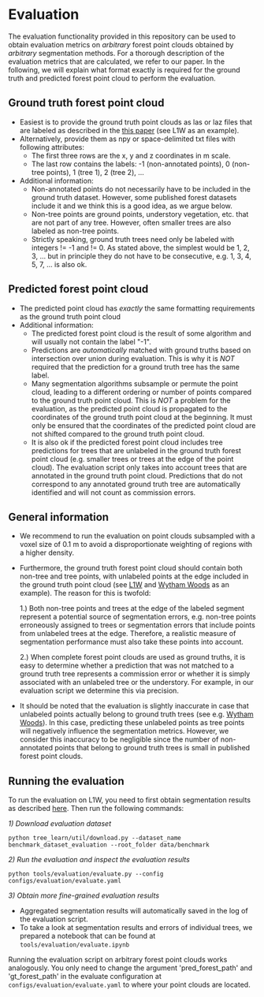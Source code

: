 # Evaluation
The evaluation functionality provided in this repository can be used to obtain evaluation metrics on *arbitrary* forest point clouds obtained by *arbitrary* segmentation methods. For a thorough description of the evaluation metrics that are calculated, we refer to our paper. In the following, we will explain what format exactly is required for the ground truth and predicted forest point cloud to perform the evaluation.

## Ground truth forest point cloud
* Easiest is to provide the ground truth point clouds as las or laz files that are labeled as described in the [this paper](https://doi.org/10.48550/arXiv.2309.01279) (see L1W as an example).
* Alternatively, provide them as npy or space-delimited txt files with following attributes:
    * The first three rows are the x, y and z coordinates in m scale.
    * The last row contains the labels: -1 (non-annotated points), 0 (non-tree points), 1 (tree 1), 2 (tree 2), ...
* Additional information:
    * Non-annotated points do not necessarily have to be included in the ground truth dataset. However, some published forest datasets include it and we think this is a good idea, as we argue below.
    * Non-tree points are ground points, understory vegetation, etc. that are not part of any tree. However, often smaller trees are also labeled as non-tree points.
    * Strictly speaking, ground truth trees need only be labeled with integers != -1 and != 0. As stated above, the simplest would be 1, 2, 3, ... but in principle they do not have to be consecutive, e.g. 1, 3, 4, 5, 7, ... is also ok.

## Predicted forest point cloud
* The predicted point cloud has *exactly* the same formatting requirements as the ground truth point cloud
* Additional information:
    * The predicted forest point cloud is the result of some algorithm and will usually not contain the label "-1".
    * Predictions are *automatically* matched with ground truths based on intersection over union during evaluation. This is why it is *NOT* required that the prediction for a ground truth tree has the same label.
    * Many segmentation algorithms subsample or permute the point cloud, leading to a different ordering or number of points compared to the ground truth point cloud. This is *NOT* a problem for the evaluation, as the predicted point cloud is propagated to the coordinates of the ground truth point cloud at the beginning. It must only be ensured that the coordinates of the predicted point cloud are not shifted compared to the ground truth point cloud. 
    * It is also ok if the predicted forest point cloud includes tree predictions for trees that are unlabeled in the ground truth forest point cloud (e.g. smaller trees or trees at the edge of the point cloud). The evaluation script only takes into account trees that are annotated in the ground truth point cloud. Predictions that do not correspond to any annotated ground truth tree are automatically identified and will not count as commission errors.

## General information
* We recommend to run the evaluation on point clouds subsampled with a voxel size of 0.1 m to avoid a disproportionate weighting of regions with a higher density. 
* Furthermore, the ground truth forest point cloud should contain both non-tree and tree points, with unlabeled points at the edge included in the ground truth point cloud (see [L1W](https://data.goettingen-research-online.de/dataset.xhtml?persistentId=doi:10.25625/VPMPID&version=DRAFT) and [Wytham Woods](https://data.goettingen-research-online.de/dataset.xhtml?persistentId=doi:10.25625/QUTUWU) as an example). The reason for this is twofold:

    1.) Both non-tree points and trees at the edge of the labeled segment represent a potential source of segmentation errors, e.g. non-tree points erroneously assigned to trees or segmentation errors that include points from unlabeled trees at the edge. Therefore, a realistic measure of segmentation performance must also take these points into account.

    2.) When complete forest point clouds are used as ground truths, it is easy to determine whether a prediction that was not matched to a ground truth tree represents a commission error or whether it is simply associated with an unlabeled tree or the understory. For example, in our evaluation script we determine this via precision.
* It should be noted that the evaluation is slightly inaccurate in case that unlabeled points actually belong to ground truth trees (see e.g. [Wytham Woods](https://data.goettingen-research-online.de/dataset.xhtml?persistentId=doi:10.25625/QUTUWU)). In this case, predicting these unlabeled points as tree points will negatively influence the segmentation metrics. However, we consider this inaccuracy to be negligible since the number of non-annotated points that belong to ground truth trees is small in published forest point clouds. 



## Running the evaluation
To run the evaluation on L1W, you need to first obtain segmentation results as described [here](segmentation_pipeline.md). Then run the following commands:

*1\) Download evaluation dataset*
```
python tree_learn/util/download.py --dataset_name benchmark_dataset_evaluation --root_folder data/benchmark
```

*2\) Run the evaluation and inspect the evaluation results*
```
python tools/evaluation/evaluate.py --config configs/evaluation/evaluate.yaml
```

*3) Obtain more fine-grained evaluation results*
* Aggregated segmentation results will automatically saved in the log of the evaluation script.
* To take a look at segmentation results and errors of individual trees, we prepared a notebook that can be found at ``tools/evaluation/evaluate.ipynb``

Running the evaluation script on arbitrary forest point clouds works analogously. You only need to change the argument 'pred_forest_path' and 'gt_forest_path' in the evaluate configuration at ``configs/evaluation/evaluate.yaml`` to where your point clouds are located.
